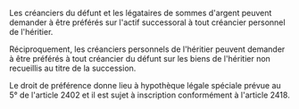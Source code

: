 Les créanciers du défunt et les légataires de sommes d'argent peuvent demander à être préférés sur l'actif successoral à tout créancier personnel de l'héritier.

Réciproquement, les créanciers personnels de l'héritier peuvent demander à être préférés à tout créancier du défunt sur les biens de l'héritier non recueillis au titre de la succession.

Le droit de préférence donne lieu à hypothèque légale spéciale prévue au 5° de l'article 2402 et il est sujet à inscription conformément à l'article 2418.
